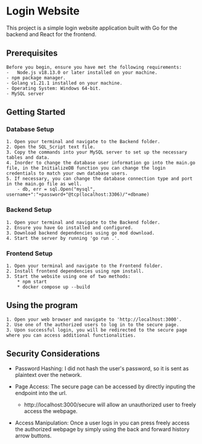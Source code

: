 # Login Website

This project is a simple login website application built with Go for the backend and React for the frontend.

## Prerequisites
    Before you begin, ensure you have met the following requirements:
    -   Node.js v18.13.0 or later installed on your machine.
    - npm package manager.
    - Golang v1.21.1 installed on your machine.
    - Operating System: Windows 64-bit.
    - MySQL server

## Getting Started
### Database Setup
    1. Open your terminal and navigate to the Backend folder.
    2. Open the SQL_Script text file.
    3. Copy the commands into your MySQL server to set up the necessary tables and data.
    4. Inorder to change the database user information go into the main.go file, in the InitializeDB function you can change the login credentials to match your own database users.
    5. If necessary, you can change the database connection type and port in the main.go file as well.
        - db, err = sql.Open("mysql", username+":"+password+"@tcp(localhost:3306)/"+dbname)
### Backend Setup
    1. Open your terminal and navigate to the Backend folder.
    2. Ensure you have Go installed and configured.
    3. Download backend dependencies using go mod download.
    4. Start the server by running 'go run .'.
### Frontend Setup
    1. Open your terminal and navigate to the Frontend folder.
    2. Install frontend dependencies using npm install.
    3. Start the website using one of two methods:
        * npm start
        * docker compose up --build
## Using the program
    1. Open your web browser and navigate to 'http://localhost:3000'.
    2. Use one of the authorized users to log in to the secure page.
    3. Upon successful login, you will be redirected to the secure page where you can access additional functionalities.

## Security Considerations
- Password Hashing: I did not hash the user's password, so it is sent as plaintext over the network.

- Page Access: The secure page can be accessed by directly inputing the endpoint into the url.
    - http://localhost:3000/secure will allow an unauthorized user to freely access the webpage.
        
- Access Manipulation: Once a user logs in you can press freely access the authorized webpage by simply using the back and forward history arrow buttons.
